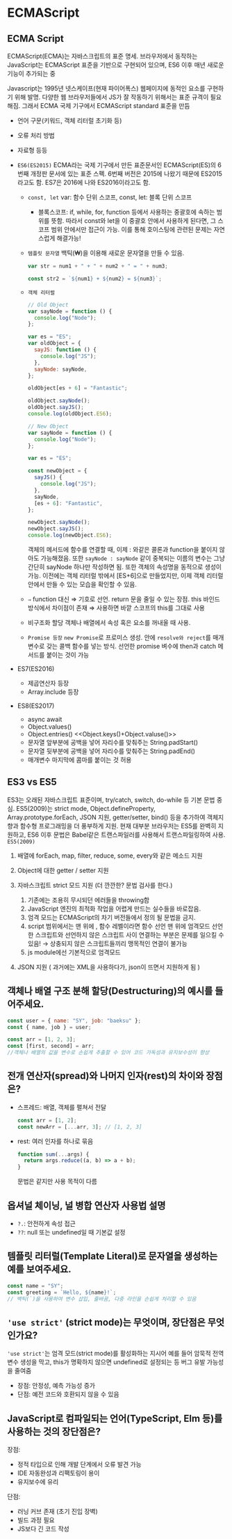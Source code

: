 # ECMAScript

## ECMA Script

ECMAScript(ECMA)는 자바스크립트의 표준 명세. 브라우저에서 동작하는 JavaScript는 ECMAScript 표준을 기반으로 구현되어 있으며, ES6 이후 매년 새로운 기능이 추가되는 중

Javascript는 1995년 넷스케이프(현재 파이어폭스) 웹페이지에 동적인 요소를 구현하기 위해 발명. 다양한 웹 브라우저들에서 JS가 잘 작동하기 위해서는 표준 규격이 필요해짐. 그래서 ECMA 국제 기구에서 ECMAScript standard 표준을 만듬

- 언어 구문(키워드, 객체 리터럴 초기화 등)
- 오류 처리 방법
- 자료형 등등
- `ES6(ES2015)`
  ECMA라는 국제 기구에서 만든 표준문서인 ECMAScript(ES)의 6번째 개정판 문서에 있는 표준 스펙. 6번째 버전은 2015에 나왔기 때문에 ES2015라고도 함. ES7은 2016에 나와 ES2016이라고도 함.

  - `const, let`
    var: 함수 단위 스코프, const, let: 블록 단위 스코프
    - 블록스코프: if, while, for, function 등에서 사용하는 중괄호에 속하는 범위를 뜻함. 따라서 const와 let을 이 중괄호 안에서 사용하게 된다면, 그 스코프 범위 안에서만 접근이 가능. 이를 통해 호이스팅에 관련된 문제는 자연스럽게 해결가능!
  - `템플릿 문자열`
    백틱(₩)을 이용해 새로운 문자열을 만들 수 있음.

    ```jsx
    var str = num1 + " + " + num2 + " = " + num3;

    const str2 = `${num1} + ${num2} = ${num3}`;
    ```

  - `객체 리터럴`

    ```jsx
    // Old Object
    var sayNode = function () {
      console.log("Node");
    };

    var es = "ES";
    var oldObject = {
      sayJS: function () {
        console.log("JS");
      },
      sayNode: sayNode,
    };

    oldObject[es + 6] = "Fantastic";

    oldObject.sayNode();
    oldObject.sayJS();
    console.log(oldObject.ES6);
    ```

    ```jsx
    // New Object
    var sayNode = function () {
      console.log("Node");
    };

    var es = "ES";

    const newObject = {
      sayJS() {
        console.log("JS");
      },
      sayNode,
      [es + 6]: "Fantastic",
    };

    newObject.sayNode();
    newObject.sayJS();
    console.log(newObject.ES6);
    ```

    객체의 메서드에 함수를 연결할 때, 이제 : 와같은 콜론과 function을 붙이지 않아도 가능해졌음.
    또한 `sayNode : sayNode` 같이 중복되는 이름의 변수는 그냥 간단히 sayNode 하나만 작성하면 됨.
    또한 객체의 속성명을 동적으로 생성이 가능. 이전에는 객체 리터럴 밖에서 [ES+6]으로 만들었지만, 이제 객체 리터럴 안에서 만들 수 있는 모습을 확인할 수 있음.

  - `⇒`
    function 대신 ⇒ 기호로 선언. return 문을 줄일 수 있는 장점. this 바인드 방식에서 차이점이 존재
    ⇒ 사용하면 바깥 스코프의 this를 그대로 사용
  - 비구조화 할당
    객체나 배열에서 속성 혹은 요소를 꺼내올 때 사용.
  - `Promise 등장`
    `new Promise`로 프로미스 생성. 안에 `resolve와 reject`를 매개변수로 갖는 콜백 함수를 넣는 방식. 선언한 promise 벼수에 then과 catch 메서드를 붙이는 것이 가능

- ES7(ES2016)
  - 제곱연산자 등장
  - Array.include 등장
- ES8(ES2017)
  - async await
  - Object.values()
  - Object.entries() <<Object.keys()+Object.valuse()>>
  - 문자열 앞부분에 공백을 넣어 자리수를 맞춰주는 String.padStart()
  - 문자열 뒷부분에 공백을 넣어 자리수를 맞춰주는 String.padEnd()
  - 매개변수 마지막에 콤마를 붙이는 것 허용

## ES3 vs ES5

ES3는 오래된 자바스크립트 표준이며, try/catch, switch, do-while 등 기본 문법 중심.
ES5(2009)는 strict mode, Object.defineProperty, Array.prototype.forEach, JSON 지원, getter/setter, bind() 등을 추가하여 객체지향과 함수형 프로그래밍을 더 풍부하게 지원.
현재 대부분 브라우저는 ES5를 완벽히 지원하고, ES6 이후 문법은 Babel같은 트랜스파일러를 사용해서 트랜스파일링하여 사용.
`ES5(2009)`

1. 배열에 forEach, map, filter, reduce, some, every와 같은 메소드 지원
2. Object에 대한 getter / setter 지원
3. 자바스크립트 strict 모드 지원 (더 깐깐한? 문법 검사를 한다.)

   1. 기존에는 조용히 무시되던 에러들을 throwing함
   2. JavaScript 엔진의 최적화 작업을 어렵게 만드는 실수들을 바로잡음.
   3. 엄격 모드는 ECMAScript의 차기 버전들에서 정의 될 문법을 금지.
   4. script 범위에서는 맨 위에 , 함수 레벨이라면 함수 선언 맨 위에 엄격모드 선언한 스크립트와 선언하지 않은 스크립트 사이 연결하는 부분은 문제를 일으킬 수 있음! → 상충되지 않은 스크립트들끼리 맹목적인 연결이 불가능
   5. js module에선 기본적으로 엄격모드

4. JSON 지원 ( 과거에는 XML을 사용하다가, json이 뜨면서 지원하게 됨 )

## 객체나 배열 구조 분해 할당(Destructuring)의 예시를 들어주세요.

```jsx
const user = { name: "SY", job: "baeksu" };
const { name, job } = user;

const arr = [1, 2, 3];
const [first, second] = arr;
//객체나 배열의 값을 변수로 손쉽게 추출할 수 있어 코드 가독성과 유지보수성이 향상
```

## 전개 연산자(spread)와 나머지 인자(rest)의 차이와 장점은?

- 스프레드: 배열, 객체를 펼쳐서 전달
  ```jsx
  const arr = [1, 2];
  const newArr = [...arr, 3]; // [1, 2, 3]
  ```
- rest: 여러 인자를 하나로 묶음
  ```jsx
  function sum(...args) {
    return args.reduce((a, b) => a + b);
  }
  ```
  문법은 같지만 사용 목적이 다름

## 옵셔널 체이닝, 널 병합 연산자 사용법 설명

- `?.`: 안전하게 속성 접근
- `??`: null 또는 undefined일 때 기본값 설정

## 템플릿 리터럴(Template Literal)로 문자열을 생성하는 예를 보여주세요.

```jsx
const name = "SY";
const greeting = `Hello, ${name}!`;
// 백틱(`)을 사용하여 변수 삽입, 줄바꿈, 다중 라인을 손쉽게 처리할 수 있음
```

## `'use strict'` (strict mode)는 무엇이며, 장단점은 무엇인가요?

`'use strict'`는 엄격 모드(strict mode)를 활성화하는 지시어
예를 들어 암묵적 전역변수 생성을 막고, this가 명확하지 않으면 undefined로 설정되는 등 버그 유발 가능성을 줄여줌

- 장점: 안정성, 예측 가능성 증가
- 단점: 예전 코드와 호환되지 않을 수 있음

## JavaScript로 컴파일되는 언어(TypeScript, Elm 등)를 사용하는 것의 장단점은?

장점:

- 정적 타입으로 인해 개발 단계에서 오류 발견 가능
- IDE 자동완성과 리팩토링이 용이
- 유지보수에 유리

단점:

- 러닝 커브 존재 (초기 진입 장벽)
- 빌드 과정 필요
- JS보다 긴 코드 작성
